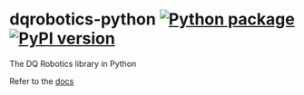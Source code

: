# dqrobotics-python  [![Python package](https://github.com/dqrobotics/python/actions/workflows/python_package.yml/badge.svg)](https://github.com/dqrobotics/python/actions/workflows/python_package.yml) [![PyPI version](https://badge.fury.io/py/dqrobotics.svg)](https://badge.fury.io/py/dqrobotics) 
The DQ Robotics library in Python

Refer to the [docs](https://dqroboticsgithubio.readthedocs.io/en/latest/installation/python.html)
